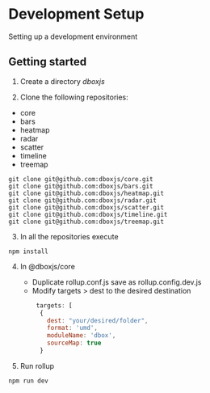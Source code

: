 # Development Setup  

Setting up a development environment 

## Getting started

1. Create a directory *dboxjs*

2. Clone the following repositories:
* core
* bars
* heatmap
* radar
* scatter
* timeline
* treemap

```
git clone git@github.com:dboxjs/core.git
git clone git@github.com:dboxjs/bars.git
git clone git@github.com:dboxjs/heatmap.git
git clone git@github.com:dboxjs/radar.git
git clone git@github.com:dboxjs/scatter.git
git clone git@github.com:dboxjs/timeline.git
git clone git@github.com:dboxjs/treemap.git
```


3. In all the repositories execute 
```
npm install
```
4. In @dboxjs/core 
    * Duplicate rollup.conf.js save as rollup.config.dev.js
    * Modify targets > dest to the desired destination
      ```javascript
       targets: [
        {
          dest: "your/desired/folder",
          format: 'umd',
          moduleName: 'dbox',
          sourceMap: true
        }
      ```

6. Run rollup
```
npm run dev
```
